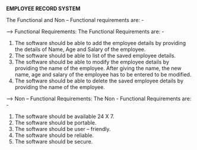 **EMPLOYEE RECORD SYSTEM**

The Functional and Non – Functional requirements are: -

--> Functional Requirements:
The Functional Requirements are: -

1.	The software should be able to add the employee details by providing the details of Name, Age and Salary of the employee.
2.	The software should be able to list of the saved employee details.
3.	The software should be able to modify the employee details by providing the name of the employee. After giving the name, the new name, age and salary of the employee has to be entered to be modified.
4.	The software should be able to delete the saved employee details by providing the name of the employee.

--> Non – Functional Requirements:
The Non - Functional Requirements are: -

1.	The software should be available 24 X 7.
2.	The software should be portable.
3.	The software should be user – friendly.
4.	The software should be reliable.
5.	The software should be secure. 
